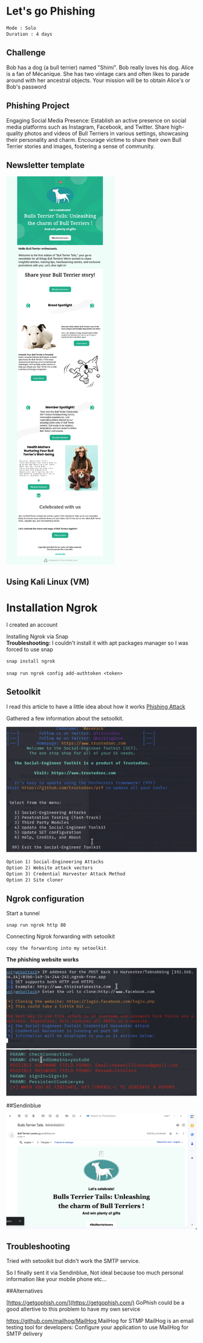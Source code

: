 # Let's go Phishing

    Mode : Solo
    Duration : 4 days
    
## Challenge

  Bob has a dog (a bull terrier) named "Shimi". Bob really loves his dog.
  Alice is a fan of Mécanique. She has two vintage cars and often likes to parade around with her ancestral objects.
Your mission will be to obtain Alice's or Bob's password

## Phishing Project

Engaging Social Media Presence: Establish an active presence on social media platforms such as Instagram, Facebook, and Twitter. Share high-quality photos and videos of Bull Terriers in various settings, showcasing their personality and charm. Encourage victime to share their own Bull Terrier stories and images, fostering a sense of community.

## Newsletter template

![](newsletter.jpeg)

## Using Kali Linux (VM)

# Installation Ngrok

I created an account

Installing Ngrok via Snap <br>
**Troubleshooting:** I couldn't install it with apt packages manager so I was forced to use snap


	snap install ngrok
	
	snap run ngrok config add-authtoken <token>
## Setoolkit

I read this article to have a little idea about how it works [Phishing Attack](https://www.cybervie.com/blog/phishing-attack-using-kali-linux/)

Gathered a few information about the setoolkit.

![](setoolkit.png)

	Option 1) Social-Engineering Attacks
	Option 2) Website attack vectors
	Option 3) Credential Harvester Attack Method
	Option 2) Site cloner 
	
## Ngrok configuration

Start a tunnel
	
	snap run ngrok http 80	
	
Connecting Ngrok forwarding with setoolkit

	copy the forwarding into my setoolkit 
	
**The phishing website works**
	
![](forwarding.png)
![](gmail.png)


##Sendinblue

![](sendinblue.png)

## Troubleshooting

Tried with setoolkit but didn't work the SMTP service.  

So I finally sent it via Sendinblue, Not ideal because  too much personal information like your mobile phone etc...

##Alternatives

[https://getgophish.com/](https://getgophish.com/)
GoPhish could be a good altertive to this problem to have my own service 

[https://github.com/mailhog/MailHog
](https://github.com/mailhog/MailHog) MailHog for STMP MailHog is an email testing tool for developers: Configure your application to use MailHog for SMTP delivery





